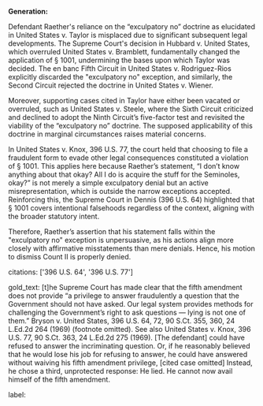 **Generation:**

Defendant Raether's reliance on the “exculpatory no” doctrine as elucidated in United States v. Taylor is misplaced due to significant subsequent legal developments. The Supreme Court's decision in Hubbard v. United States, which overruled United States v. Bramblett, fundamentally changed the application of § 1001, undermining the bases upon which Taylor was decided. The en banc Fifth Circuit in United States v. Rodriguez-Rios explicitly discarded the "exculpatory no" exception, and similarly, the Second Circuit rejected the doctrine in United States v. Wiener.

Moreover, supporting cases cited in Taylor have either been vacated or overruled, such as United States v. Steele, where the Sixth Circuit criticized and declined to adopt the Ninth Circuit’s five-factor test and revisited the viability of the “exculpatory no” doctrine. The supposed applicability of this doctrine in marginal circumstances raises material concerns. 

In United States v. Knox, 396 U.S. 77, the court held that choosing to file a fraudulent form to evade other legal consequences constituted a violation of § 1001. This applies here because Raether’s statement, “I don’t know anything about that okay? All I do is acquire the stuff for the Seminoles, okay?” is not merely a simple exculpatory denial but an active misrepresentation, which is outside the narrow exceptions accepted. Reinforcing this, the Supreme Court in Dennis (396 U.S. 64) highlighted that § 1001 covers intentional falsehoods regardless of the context, aligning with the broader statutory intent.

Therefore, Raether’s assertion that his statement falls within the "exculpatory no" exception is unpersuasive, as his actions align more closely with affirmative misstatements than mere denials. Hence, his motion to dismiss Count II is properly denied.

citations: ['396 U.S. 64', '396 U.S. 77']

gold_text: [t]he Supreme Court has made clear that the fifth amendment does not provide “a privilege to answer fraudulently a question that the Government should not have asked. Our legal system provides methods for challenging the Government’s right to ask questions — lying is not one of them.” Bryson v. United States, 396 U.S. 64, 72, 90 S.Ct. 355, 360, 24 L.Ed.2d 264 (1969) (footnote omitted). See also United States v. Knox, 396 U.S. 77, 90 S.Ct. 363, 24 L.Ed.2d 275 (1969). [The defendant] could have refused to answer the incriminating question. Or, if he reasonably believed that he would lose his job for refusing to answer, he could have answered without waiving his fifth amendment privilege, [cited case omitted] Instead, he chose a third, unprotected response: He lied. He cannot now avail himself of the fifth amendment.

label: 